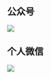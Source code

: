 ## 公众号

![](https://weharmonyos.oss-cn-hangzhou.aliyuncs.com/resources/common/qrcode.jpg)

## 个人微信

![](https://weharmonyos.oss-cn-hangzhou.aliyuncs.com/resources/common/zzwx.png)





